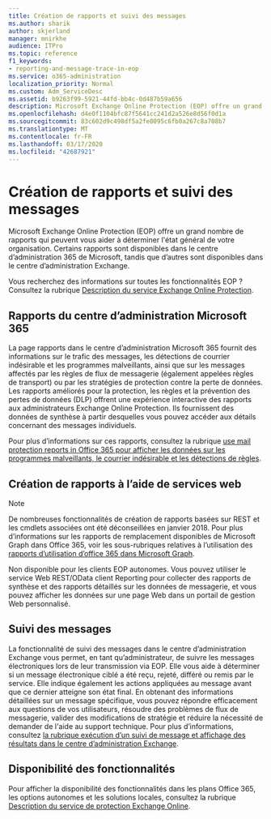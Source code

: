 ```yaml
---
title: Création de rapports et suivi des messages
ms.author: sharik
author: skjerland
manager: mnirkhe
audience: ITPro
ms.topic: reference
f1_keywords:
- reporting-and-message-trace-in-eop
ms.service: o365-administration
localization_priority: Normal
ms.custom: Adm_ServiceDesc
ms.assetid: b9263f99-5921-44fd-bb4c-0d487b59a656
description: Microsoft Exchange Online Protection (EOP) offre un grand nombre de rapports qui peuvent vous aider à déterminer l'état général de votre organisation. Certains rapports sont disponibles dans le centre d’administration 365 de Microsoft, tandis que d’autres sont disponibles dans le centre d’administration Exchange.
ms.openlocfilehash: d4e0f1104bfc87f5641cc241d2a526e8d56f0d1a
ms.sourcegitcommit: 83c602d9c498df5a2fe0095c6fb0a267c8a708b7
ms.translationtype: MT
ms.contentlocale: fr-FR
ms.lasthandoff: 03/17/2020
ms.locfileid: "42687921"
---
```

# <a name="reporting-and-message-trace"></a>Création de rapports et suivi des messages

Microsoft Exchange Online Protection (EOP) offre un grand nombre de rapports qui peuvent vous aider à déterminer l'état général de votre organisation. Certains rapports sont disponibles dans le centre d’administration 365 de Microsoft, tandis que d’autres sont disponibles dans le centre d’administration Exchange.

Vous recherchez des informations sur toutes les fonctionnalités EOP ? Consultez la rubrique [Description du service Exchange Online Protection](exchange-online-protection-service-description.md).

## <a name="microsoft-365-admin-center-reports"></a>Rapports du centre d’administration Microsoft 365

La page rapports dans le centre d’administration Microsoft 365 fournit des informations sur le trafic des messages, les détections de courrier indésirable et les programmes malveillants, ainsi que sur les messages affectés par les règles de flux de messagerie (également appelées règles de transport) ou par les stratégies de protection contre la perte de données. Les rapports améliorés pour la protection, les règles et la prévention des pertes de données (DLP) offrent une expérience interactive des rapports aux administrateurs Exchange Online Protection. Ils fournissent des données de synthèse à partir desquelles vous pouvez accéder aux détails concernant des messages individuels.

Pour plus d’informations sur ces rapports, consultez la rubrique [use mail protection reports in Office 365 pour afficher les données sur les programmes malveillants, le courrier indésirable et les détections de règles](https://docs.microsoft.com/exchange/monitoring/use-mail-protection-reports).

## <a name="reporting-using-web-services"></a>Création de rapports à l’aide de services web

> [!NOTE]
> De nombreuses fonctionnalités de création de rapports basées sur REST et les cmdlets associées ont été déconseillées en janvier 2018. Pour plus d’informations sur les rapports de remplacement disponibles de Microsoft Graph dans Office 365, voir les sous-rubriques relatives à l’utilisation des [rapports d’utilisation d’office 365 dans Microsoft Graph](https://go.microsoft.com/fwlink/p/?LinkID=865135).

Non disponible pour les clients EOP autonomes. Vous pouvez utiliser le service Web REST/OData client Reporting pour collecter des rapports de synthèse et des rapports détaillés sur les données de messagerie, et vous pouvez afficher les données sur une page Web dans un portail de gestion Web personnalisé.

## <a name="message-trace"></a>Suivi des messages

La fonctionnalité de suivi des messages dans le centre d’administration Exchange vous permet, en tant qu’administrateur, de suivre les messages électroniques lors de leur transmission via EOP. Elle vous aide à déterminer si un message électronique ciblé a été reçu, rejeté, différé ou remis par le service. Elle indique également les actions appliquées au message avant que ce dernier atteigne son état final. En obtenant des informations détaillées sur un message spécifique, vous pouvez répondre efficacement aux questions de vos utilisateurs, résoudre des problèmes de flux de messagerie, valider des modifications de stratégie et réduire la nécessité de demander de l'aide au support technique. Pour plus d’informations, consultez [la rubrique exécution d’un suivi de message et affichage des résultats dans le centre d’administration Exchange](https://docs.microsoft.com/exchange/monitoring/trace-an-email-message/run-a-message-trace-and-view-results).

## <a name="feature-availability"></a>Disponibilité des fonctionnalités

Pour afficher la disponibilité des fonctionnalités dans les plans Office 365, les options autonomes et les solutions locales, consultez la rubrique [Description du service de protection Exchange Online](exchange-online-protection-service-description.md).
